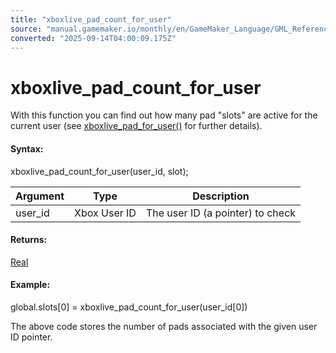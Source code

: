 ```yaml
---
title: "xboxlive_pad_count_for_user"
source: "manual.gamemaker.io/monthly/en/GameMaker_Language/GML_Reference/UWP_And_XBox_Live/Users_And_Accounts/xboxlive_pad_count_for_user.htm"
converted: "2025-09-14T04:00:09.175Z"
---
```


# xboxlive\_pad\_count\_for\_user

With this function you can find out how many pad "slots" are active for the current user (see [xboxlive\_pad\_for\_user()](xboxlive_pad_for_user.md) for further details).

#### Syntax:

xboxlive\_pad\_count\_for\_user(user\_id, slot);

| Argument | Type | Description |
| --- | --- | --- |
| user_id | Xbox User ID | The user ID (a pointer) to check |

#### Returns:

[Real](../../../GML_Overview/Data_Types.md)

#### Example:

global.slots\[0\] = xboxlive\_pad\_count\_for\_user(user\_id\[0\])

The above code stores the number of pads associated with the given user ID pointer.